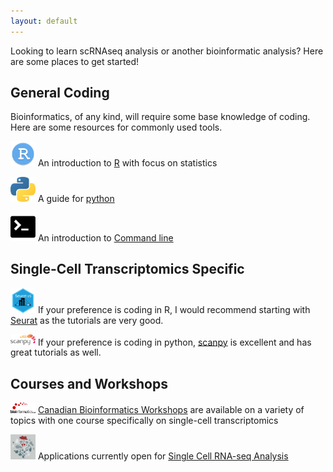 ```yaml
---
layout: default
---
```


Looking to learn scRNAseq analysis or another bioinformatic analysis? Here are some places to get started!


## General Coding 
Bioinformatics, of any kind, will require some base knowledge of coding. Here are some resources for commonly used tools. 

<img alt="alt_text" width="40px" src="images/rstudio_94807.png" /> An introduction to [R](https://stat545.com/) with focus on statistics

<img alt="alt_text" width="40px" src="images/python.jpeg" />  A guide for [python](https://pythonforbiologists.com/)

<img alt="alt_text" width="40px" src="images/command-line.jpg" /> An introduction to [Command line](http://korflab.ucdavis.edu/bootcamp.html)

## Single-Cell Transcriptomics Specific

<img alt="alt_text" width="40px" src="images/SeuratV5.png" /> If your preference is coding in R, I would recommend starting with [Seurat](https://satijalab.org/seurat/articles/get_started_v5_new) as the tutorials are very good. 

<img alt="alt_text" width="40px" src="images/8d15ec00-d89d-11e9-848c-bfb34557d70f.png" /> If your preference is coding in python, [scanpy](https://scanpy.readthedocs.io/en/stable/index.html) is  excellent and has great tutorials as well. 

## Courses and Workshops
<img alt="alt_text" width="40px" src="images/logo-canadian-bioinformatics-workshops.png" /> [Canadian Bioinformatics Workshops](https://bioinformatics.ca/workshops/current-workshops/) are available on a variety of topics with one course specifically on single-cell transcriptomics

<img alt="alt_text" width="40px" src="images/CBW_sc-rna-seq.jpg" /> Applications currently open for [Single Cell RNA-seq Analysis](https://bioinformatics.ca/workshops-all/2024-single-cell-rna-seq-analysis/)
